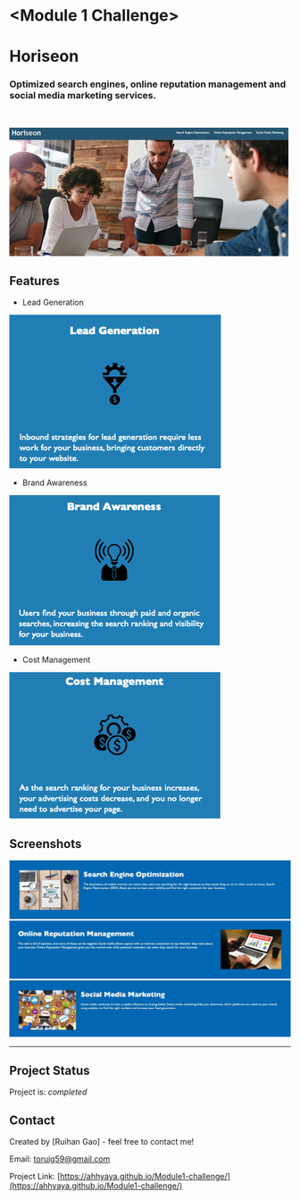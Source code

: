 # <Module 1 Challenge>

# Horiseon


### Optimized search engines, online reputation management and social media marketing services.

<br>

![webpage](/images/webpage.jpg)


## Features

- Lead Generation

![feature1](/images/feature1.png)
- Brand Awareness

![feature2](/images/feature2.png)
- Cost Management

![feature3](/images/feature3.png)

## Screenshots

![service#1](/images/service%231.jpg)
![service#2](/images/service%232.jpg)
![service#3](/images/service%233.jpg)



---
## Project Status
Project is: _completed_ 

## Contact
Created by [Ruihan Gao] - feel free to contact me!

Email: toruig59@gmail.com

Project Link: [https://ahhyaya.github.io/Module1-challenge/](https://ahhyaya.github.io/Module1-challenge/)
